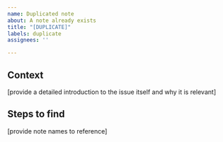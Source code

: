 ```yaml
---
name: Duplicated note
about: A note already exists
title: "[DUPLICATE]"
labels: duplicate
assignees: ''

---
```


## Context
[provide a detailed introduction to the issue itself and why it is relevant]

## Steps to find
[provide note names to reference]

